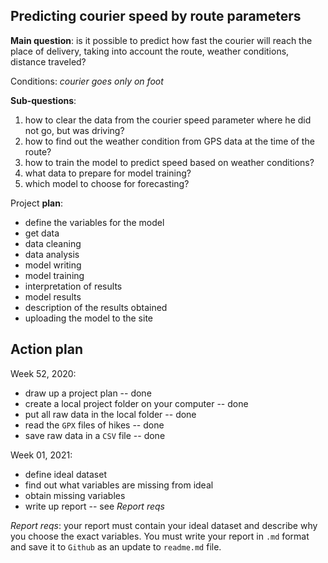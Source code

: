 ## Predicting courier speed by route parameters

**Main question**: is it possible to predict how fast the courier will 
reach the place of delivery, taking into account the route, weather 
conditions, distance traveled?

Сonditions: *courier goes only on foot*

**Sub-questions**:  

1. how to clear the data from the courier speed parameter where 
   he did not go, but was driving?  
2. how to find out the weather condition from GPS data at the time of 
   the route?  
3. how to train the model to predict speed based on weather conditions?  
4. what data to prepare for model training?  
5. which model to choose for forecasting?  

Project **plan**: 

* define the variables for the model  
* get data  
* data cleaning  
* data analysis  
* model writing  
* model training  
* interpretation of results  
* model results  
* description of the results obtained  
* uploading the model to the site  

## Action plan

Week 52, 2020:  

- draw up a project plan 							-- done  
- create a local project folder on your computer	-- done  
- put all raw data in the local folder				-- done  
- read the `GPX` files of hikes						-- done  
- save raw data in a `CSV` file						-- done  


Week 01, 2021:  

- define ideal dataset  
- find out what variables are missing from ideal  
- obtain missing variables  
- write up report -- see *Report reqs*  

*Report reqs*: your report must contain your ideal dataset and describe
why you choose the exact variables. You must write your report in `.md`
format and save it to `Github` as an update to `readme.md` file.


